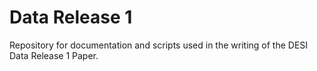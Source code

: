 # Data Release 1

Repository for documentation and scripts used in the writing of the DESI Data
Release 1 Paper.
